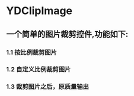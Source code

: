 # YDClipImage
## 一个简单的图片裁剪控件,功能如下:<br>
### 1.1 按比例裁剪图片<br>
### 1.2 自定义比例裁剪图片<br> 
### 1.3 裁剪图片之后，原质量输出
